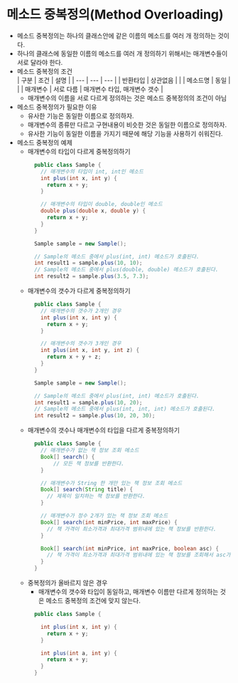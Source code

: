 # 메소드 중복정의(Method Overloading)
- 메소드 중복정의는 하나의 클래스안에 같은 이름의 메소드를 여러 개 정의하는 것이다.
- 하나의 클래스에 동일한 이름의 메소드를 여러 개 정의하기 위해서는 매개변수들이 서로 달라야 한다.
- 메소드 중복정의 조건   
  | 구분 | 조건 | 설명 |
  | --- | --- | --- |
  | 반환타입 | 상관없음 | |
  | 메소드명 | 동일 | |
  | 매개변수 | 서로 다름 | 매개변수 타입, 매개변수 갯수 |
  * 매개변수의 이름을 서로 다르게 정의하는 것은 메소드 중복정의의 조건이 아님
- 메소드 중복정의가 필요한 이유
  * 유사한 기능은 동일한 이름으로 정의하자. 
  * 매개변수의 종류만 다르고 구현내용이 비슷한 것은 동일한 이름으로 정의하자.
  * 유사한 기능이 동일한 이름을 가지기 때문에 해당 기능을 사용하기 쉬워진다.
- 메소드 중복정의 예제
  * 매개변수의 타입이 다르게 중복정의하기
    ```java
      public class Sample {
        // 매개변수의 타입이 int, int인 메소드
        int plus(int x, int y) {
          return x + y;
        }

        // 매개변수의 타입이 double, double인 메소드
        double plus(double x, double y) {
          return x + y;
        }
      }
    ```
    ```java
      Sample sample = new Sample();

      // Sample의 메소드 중에서 plus(int, int) 메소드가 호출된다.
      int result1 = sample.plus(10, 10);
      // Sample의 메소드 중에서 plus(double, double) 메소드가 호출된다.
      int result2 = sample.plus(3.5, 7.3);
    ```
  * 매개변수의 갯수가 다르게 중복정의하기
    ```java
      public class Sample {
        // 매개변수의 갯수가 2개인 경우
        int plus(int x, int y) {
          return x + y;
        }

        // 매개변수의 갯수가 3개인 경우
        int plus(int x, int y, int z) {
          return x + y + z;
        }
      }
    ```
    ```java
      Sample sample = new Sample();

      // Sample의 메소드 중에서 plus(int, int) 메소드가 호출된다.
      int result1 = sample.plus(10, 20);
      // Sample의 메소드 중에서 plus(int, int, int) 메소드가 호출된다.
      int result2 = sample.plus(10, 20, 30);
    ```
  * 매개변수의 갯수나 매개변수의 타입을 다르게 중복정의하기
    ```java
      public class Sample {
        // 매개변수가 없는 책 정보 조회 메소드
        Book[] search() {
            // 모든 책 정보를 반환한다.
        }

        // 매개변수가 String 한 개만 있는 책 정보 조회 메소드
        Book[] search(String title) {
          // 제목이 일치하는 책 정보를 반환한다.
        }

        // 매개변수가 정수 2개가 있는 책 정보 조회 메소드
        Book[] search(int minPrice, int maxPrice) {
          // 책 가격이 최소가격과 최대가격 범위내에 있는 책 정보를 반환한다.
        }

        Book[] search(int minPrice, int maxPrice, boolean asc) {
          // 책 가격이 최소가격과 최대가격 범위내에 있는 책 정보를 조회해서 asc가 true인 경우 오름차순으로 정렬해서 반환한다.
        }
      }
    ```
  * 중복정의가 올바르지 않은 경우
    + 매개변수의 갯수와 타입이 동일하고, 매개변수 이름만 다르게 정의하는 것은 메소드 중복정의 조건에 맞지 않는다.
    ```java
      public class Sample {

        int plus(int x, int y) {
          return x + y;
        }

        int plus(int a, int y) {
          return x + y;
        }
      }
    ```
  
